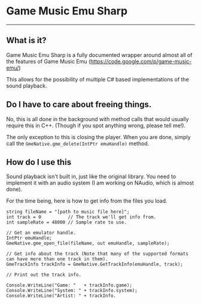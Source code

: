 # Game Music Emu Sharp
----
## What is it?

Game Music Emu Sharp is a fully documented wrapper around almost all of the features of Game Music Emu (https://code.google.com/p/game-music-emu/)

This allows for the possibility of multiple C# based implementations of the sound playback.

## Do I have to care about freeing things.

No, this is all done in the background with method calls that would usually require this in C++. (Though if you spot anything wrong, please tell me!).

The only exception to this is closing the player. When you are done, simply call the ```GmeNative.gme_delete(IntPtr emuHandle)``` method.

## How do I use this

Sound playback isn't built in, just like the original library. You need to implement it with an audio system (I am working on NAudio, which is almost done).

For the time being, here is how to get info from the files you load.

```
string fileName = "[path to music file here]";
int track = 0          // The track we'll get info from.
int sampleRate = 48000 // Sample rate to use.

// Get an emulator handle.
IntPtr emuHandle;
GmeNative.gme_open_file(fileName, out emuHandle, sampleRate);

// Get info about the track (Note that many of the supported formats can have more than one track in them).
GmeTrackInfo trackInfo = GmeNative.GetTrackInfo(emuHandle, track);

// Print out the track info.

Console.WriteLine("Game: "   + trackInfo.game);
Console.WriteLine("System: " + trackInfo.system);
Console.WriteLine("Artist: " + trackInfo.